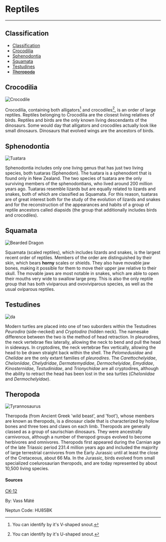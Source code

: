 # Reptiles

--- 

## Classification

- [Classification](#classification)
- [Crocodilia](#crocodilia)
- [Sphenodontia](#sphenodontia)
- [Squamata](#squamata)
- [Testudines](#testudines)
- ~~[Theropoda](#theropoda)~~

## Crocodilia
![Crocodile](https://cdnsm5-hosted.civiclive.com/UserFiles/Servers/Server_14481062/Image/City%20Hall/Departments/Animal%20Services/Urban%20Wildlife/Learn%20About%20Urban%20Wildlife/Alligators/Banner_Alligator_03.jpg)

Crocodilia, containing both alligators[^1] and crocodiles[^2], is an order of large reptiles. Reptiles belonging to Crocodilia are the closest living relatives of birds. Reptiles and birds are the only known living descendants of the dinosaurs. Some would day that alligators and crocodiles actually look like small dinosaurs. Dinosaurs that evolved wings are the ancestors of birds.

## Sphenodontia
![Tuatara](https://s3-us-west-1.amazonaws.com/scifindr/articles/image2s/000/002/740/large/Tuatara.jpg?1472788759)

Sphenodontia includes only one living genus that has just two living species, both tuataras (Sphenodon). The tuatara is a sphenodont that is found only in New Zealand. The two species of tuatara are the only surviving members of the sphenodontians, who lived around 200 million years ago. Tuataras resemble lizards but are equally related to lizards and snakes, both of which are classified as Squamata. For this reason, tuataras are of great interest both for the study of the evolution of lizards and snakes and for the reconstruction of the appearances and habits of a group of reptile ancestors called diapsids (the group that additionally includes birds and crocodiles).

## Squamata
![Bearded Dragon](https://www.pendletonvet.com/wp-content/uploads/2022/06/Paris-bearded-dragon.png)

Squamata (scaled reptiles), which includes lizards and snakes, is the largest recent order of reptiles. Members of the order are distinguished by their skin, which bears **horny** scales or shields. They also have movable jaw bones, making it possible for them to move their upper jaw relative to their skull. The movable jaws are most notable in snakes, which are able to open their mouths very wide to swallow large prey. This is also the only reptile group that has both viviparous and ovoviviparous species, as well as the usual oviparous reptiles.

## Testudines
![da](https://www.fisheries.noaa.gov/s3/styles/full_width/s3/dam-migration/hawksbill_sea_turtle.jpg?itok=ESbU98wo)

Modern turtles are placed into one of two suborders within the Testudines *Peurodira* (side-necked) and *Cryptodira* (hidden neck). The namesake difference between the two is the method of head retraction. In pleurodires, the neck vertebrae flex laterally, allowing the neck to bend and pull the head in sideways. In cryptodires, the neck vertebrae flex vertically, allowing the head to be drawn straight back within the shell. The *Pelomedusidae* and *Chelidae* are the only extant families of *pleurodires*. The *Carettochelyidae*, *Cheloniidae*, *Chelydridae*, *Dermatemydidae*, *Dermochelyidae*, *Emydidae*, *Kinosternidae*, *Testudinidae*, and *Trionychidae* are all cryptodires, although the ability to retract the head has been lost in the sea turtles (*Cheloniidae* and *Dermochelyidae*).

## Theropoda
![Tyrannosaurus](https://upload.wikimedia.org/wikipedia/commons/thumb/9/94/Tyrannosaurus_Rex_Holotype.jpg/1200px-Tyrannosaurus_Rex_Holotype.jpg)

Theropoda (from Ancient Greek 'wild beast', and 'foot'), whose members are known as theropods, is a dinosaur clade that is characterized by hollow bones and three toes and claws on each limb. Theropods are generally classed as a group of saurischian dinosaurs. They were ancestrally carnivorous, although a number of theropod groups evolved to become herbivores and omnivores. Theropods first appeared during the Carnian age of the late Triassic period 231.4 million years ago and included the majority of large terrestrial carnivores from the Early Jurassic until at least the close of the Cretaceous, about 66 Ma. In the Jurassic, birds evolved from small specialized coelurosaurian theropods, and are today represented by about 10,500 living species. 

#### Sources
[CK-12](https://flexbooks.ck12.org/cbook/ck-12-biology-flexbook-2.0/section/12.16/primary/lesson/reptile-classification-bio/)

By: Vass Máté

Neptun Code: HU85BK

[^1]: You can identify by it's V-shaped snout.
[^2]: You can identify by it's U-shaped snout.
